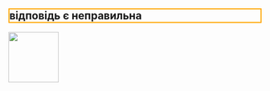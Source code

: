 <html>
   <head>
<style type="text/css">
  h1{
   display: flex;
   text-align: center;
  color:red;
}
body img{
  pading-rite:900px;
   display: flex;
  pading-left:900px;
  pading-top:280px;
}
h2{
   border: 2px solid orange;
}
  </style>
   </head>
  <heder>
   <p><h2>відповідь є неправильна </h2></p>
  </heder>
   <body>
 <img src="https://w7.pngwing.com/pngs/623/1/png-transparent-red-cross-cancel-cancelled-cancellation-symbol-icon-sign.png" height="100px"/>
   </body>
</html>
